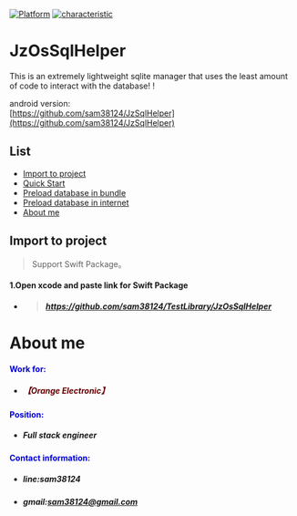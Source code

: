 [![Platform](https://img.shields.io/badge/Platform-%20IOS%20-brightgreen.svg)](https://github.com/sam38124)
[![characteristic](https://img.shields.io/badge/特點-%20輕量級%20%7C%20簡單易用%20%20%7C%20穩定%20-brightgreen.svg)](https://github.com/sam38124)
# JzOsSqlHelper
This is an extremely lightweight sqlite manager that uses the least amount of code to interact with the database! !

android version:<br>[https://github.com/sam38124/JzSqlHelper](https://github.com/sam38124/JzSqlHelper)
## List
* [Import to project](#Import)
* [Quick Start](#Use)
* [Preload database in bundle](#Assetsdb)
* [Preload database in internet](#Urldb)
* [About me](#About)


<a name="Import"></a>
## Import to project
> Support Swift Package。 <br/>

#### 1.Open xcode and paste link for Swift Package
+ > ##### https://github.com/sam38124/TestLibrary/JzOsSqlHelper



<a name="About"></a>
# About me
#### <font color="#0000dd"> Work for: </font><br /> 
+ ##### <font color="#660000">【Orange Electronic】</font><br /> 
#### <font color="#0000dd"> Position: </font><br /> 
+ ##### Full stack engineer<br/>  
#### <font color="#0000dd"> Contact information: </font><br /> 
+  ##### line:sam38124<br /> 

+  ##### gmail:sam38124@gmail.com
